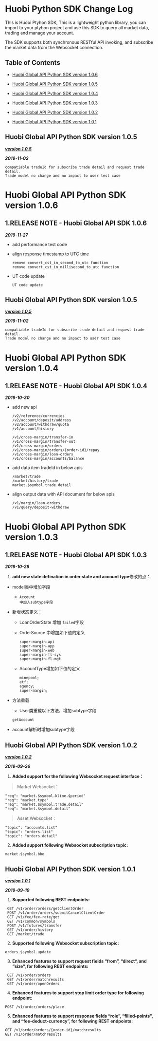 # Huobi Python SDK Change Log



This is Huobi Ptyhon SDK, This is a lightweight python library, you can import to your ptyhon project and use this SDK to query all market data, trading and manage your account.



The SDK supports both synchronous RESTful API invoking, and subscribe the market data from the Websocket connection.







## Table of Contents

- [Huobi Global API Python SDK version 1.0.6](#Huobi-Global-API-Python-SDK-version-1.0.6)

- [Huobi Global API Python SDK version 1.0.5](#Huobi-Global-API-Python-SDK-version-1.0.5)

- [Huobi Global API Python SDK version 1.0.4](#Huobi-Global-API-Python-SDK-version-1.0.4)

- [Huobi Global API Python SDK version 1.0.3](#Huobi-Global-API-Python-SDK-version-1.0.3)

- [Huobi Global API Python SDK version 1.0.2](#Huobi-Global-API-Python-SDK-version-1.0.2)

- [Huobi Global API Python SDK version 1.0.1](#Huobi-Global-API-Python-SDK-version-1.0.1)

## Huobi Global API Python SDK version 1.0.5

[***version 1.0.5***](https://github.com/HuobiRDCenter/huobi_Python/releases)

***2019-11-02***
```
compatiable tradeId for subscribe trade detail and request trade detail.
Trade model no change and no impact to user test case
```

# Huobi Global API Python SDK version 1.0.6

## 1.RELEASE NOTE - Huobi Global API SDK  1.0.6
***2019-11-27***


- add performance test code

- align response timestamp to UTC time
    ```
    remove convert_cst_in_second_to_utc function
    remove convert_cst_in_millisecond_to_utc function
    ```
  
- UT code update
    ```
    UT code update
    ```

## Huobi Global API Python SDK version 1.0.5

[***version 1.0.5***](https://github.com/HuobiRDCenter/huobi_Python/releases)

***2019-11-02***
```
compatiable tradeId for subscribe trade detail and request trade detail.
Trade model no change and no impact to user test case
```

# Huobi Global API Python SDK version 1.0.4

## 1.RELEASE NOTE - Huobi Global API SDK  1.0.4 
***2019-10-30***


- add new api

    ```
    /v2/reference/currencies
    /v2/account/deposit/address
    /v2/account/withdraw/quota
    /v1/account/history
    
    /v1/cross-margin/transfer-in
    /v1/cross-margin/transfer-out
    /v1/cross-margin/orders
    /v1/cross-margin/orders/{order-id}/repay
    /v1/cross-margin/loan-orders
    /v1/cross-margin/accounts/balance
    ```

- add data item tradeId in below apis
    ```
    /market/trade
    /market/history/trade
    market.$symbol.trade.detail
    ```

- align output data with API document for below apis
    ```
    /v1/margin/loan-orders   
    /v1/query/deposit-withdraw 
    ```



# Huobi Global API Python SDK version 1.0.3

## 1.RELEASE NOTE - Huobi Global API SDK  1.0.3

***2019-10-28***

1. **add new state defination in order state and account type**修改的点：

- model类中增加字段

  - ```
    Account 
    中加入subtype字段
    ```

- 新增状态定义：

  - LoanOrderState 增加 `failed`字段

  - OrderSource 中增加如下值的定义

    ```
    super-margin-api
    super-margin-app
    super-margin-web
    super-margin-fl-sys
    super-margin-fl-mgt
    ```


  - AccountType增加如下值的定义
    ```
    minepool;
    etf;
    agency;
    super-margin;
    ```
  
- 方法重载


  - User类重载以下方法，增加subtype字段

  ```
  getAccount
  ```

- account解析时增加subtype字段




## Huobi Global API Python SDK version 1.0.2

[***version 1.0.2***](https://github.com/HuobiRDCenter/huobi_Python/releases)

***2019-09-26***

1.  **Added support for the following Websocket request interface：**

> Market Websocket：

```
"req": "market.$symbol.kline.$period"
"req": "market.type"
"req": "market.$symbol.trade.detail"
"req": "market.$symbol.detail"
```

> Asset Websocket：

```
"topic": "accounts.list"
"topic": "orders.list"
"topic": "orders.detail"
```

2. **Added support following Websocket subscription topic:**

```
market.$symbol.bbo
```

 

## Huobi Global API Python SDK version 1.0.1

[***version 1.0.1***](https://github.com/HuobiRDCenter/huobi_Python/releases)

 ***2019-09-19***

1. **Supported following REST endpoints:**

```
 GET /v1/order/orders/getClientOrder
 POST /v1/order/orders/submitCancelClientOrder
 GET /v1/fee/fee-rate/get
 GET /v1/common/symbols
 POST /v1/futures/transfer
 GET /v1/order/history
 GET /market/trade
```

2. **Supported following Websocket subscription topic:**

 ```
 orders.$symbol.update
 ```

3. **Enhanced features to support request fields “from”, “direct”, and “size”, for following REST endpoints:**

```
 GET /v1/order/orders
 GET /v1/order/matchresults
 GET /v1/order/openOrders
```

4. **Enhanced features to support stop limit order type for following endpoint:**

```
POST /v1/order/orders/place
```

5. **Enhanced features to support response fields “role”, “filled-points”, and “fee-deduct-currency”, for following REST endpoints:**

 ```
 GET /v1/order/orders/{order-id}/matchresults
 GET /v1/order/matchresults
 ```






